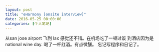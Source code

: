 ```yaml
---
layout: post
title: "eHarmony [onsite interview]"
date: 2016-05-25 08:00:00
categories: [个人笔记]
---
```


从san jose airport 飞到 lax  感觉还不错。在机场吃了一顿过饭
到酒店因为是national wine day. 喝了一杯红酒。有点微醺。
忘记写程序和日记了。
